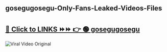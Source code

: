 
 ## gosegugosegu-Only-Fans-Leaked-Videos-Files

# <h2><a href="https://mediaupload.pro?gosegugosegu">🔗 Click to LINKS ⏩⏩ 👉 🟢 gosegugosegu </a></h2>

<a href="https://mediaupload.pro?gosegugosegu" rel="nofollow" data-target="animated-image.originalLink"><img src="https://i.ibb.co.com/xMMVF88/686577567.gif" alt="Viral Video Original" style="max-width: 100%; display: inline-block;" data-target="animated-image.originalImage"></a>